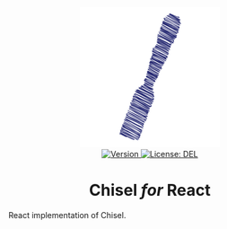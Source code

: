 <p align="center">
    <img src="https://raw.githubusercontent.com/plurid/chisel/master/about/identity/chisel-logo.png" height="250px">
    <br />
    <a target="_blank" href="https://www.npmjs.com/package/@plurid/chisel-react">
        <img src="https://img.shields.io/npm/v/@plurid/chisel-react.svg?logo=npm&colorB=1380C3&style=for-the-badge" alt="Version">
    </a>
    <a target="_blank" href="https://github.com/plurid/chisel/blob/master/packages/chisel-react/LICENSE">
        <img src="https://img.shields.io/badge/license-DEL-blue.svg?colorB=1380C3&style=for-the-badge" alt="License: DEL">
    </a>
</p>



<h1 align="center">
    Chisel <i>for</i> React
</h1>


React implementation of Chisel.
